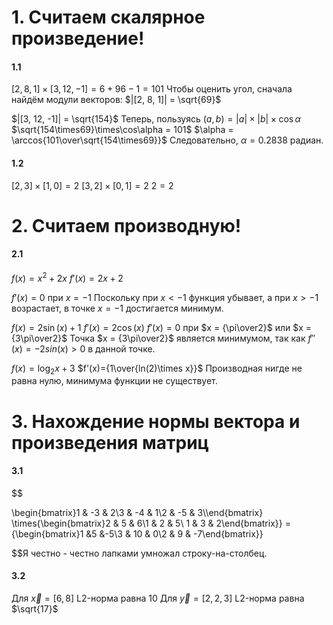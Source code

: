 # 1. Считаем скалярное произведение!

#### 1.1
$[2, 8, 1]\times[3, 12, -1]=6 + 96 -1 = 101$
Чтобы оценить угол, сначала найдём модули векторов:
$|[2, 8, 1]| = \sqrt{69}$

$|[3, 12, -1]| = \sqrt{154}$
Теперь, пользуясь $(a, b) = |a| \times |b|\times \cos \alpha$ 
$\sqrt{154\times69}\times\cos\alpha = 101$
$\alpha = \arccos{101\over\sqrt{154\times69}}$ 
Следовательно, $\alpha = 0.2838$ радиан.

#### 1.2
$[2, 3] \times [1, 0] = 2$
$[3, 2] \times [0, 1] = 2$
$2 = 2$

# 2. Считаем производную!
#### 2.1
$f(x) = x^2+2x$
$f'(x) = 2x + 2$

$f'(x) = 0$ при $x = -1$
Поскольку при $x < -1$ функция убывает, а при $x > -1$ возрастает, в точке $x = -1$ достигается минимум.

$f(x) = 2\sin(x)+1$
$f'(x) = 2\cos(x)$
$f'(x) =0$ при $x = {\pi\over2}$ или $x = {3\pi\over2}$
Точка $x = {3\pi\over2}$ является минимумом, так как $f''(x) = -2sin(x) > 0$ в данной точке.

$f(x)=\log_2x+3$
$f'(x)={1\over{ln(2)\times x}}$
Производная нигде не равна нулю, минимума функции не существует.

# 3. Нахождение нормы вектора и произведения матриц 
#### 3.1
$$

\begin{bmatrix}1 & -3 & 2\\3 & -4 & 1\\2 & -5 & 3\\\end{bmatrix}
\times{\begin{bmatrix}2 & 5 & 6\\1 & 2 & 5\\ 1 & 3 & 2\end{bmatrix}}
= {\begin{bmatrix}1 &5 &-5\\3 & 10 & 0\\2 & 9 & -7\end{bmatrix}}

$$Я честно - честно лапками умножал строку-на-столбец.

#### 3.2
Для $\vec{x}=[6,8]$ L2-норма равна 10
Для $\vec{y} = [2, 2, 3]$ L2-норма равна $\sqrt{17}$
